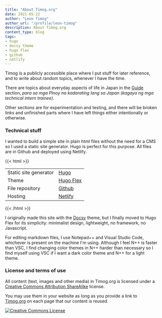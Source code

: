 ```yaml
---
title: "About Timog.org"
date: 2021-05-22
author: "Leon Timog"
author_url: "/profile/leon-timog"
description: About Timog.org
content_type: blog
tags:
- hugo
- docsy theme
- hugo flex
- github
- netlify
---
```

Timog is a publicly accessible place where I put stuff for later reference, and to write about random topics, whenever I have the time. 

There are topics about everyday aspects of life in Japan in the [Guide](https://timog.org/guide/) section, *para sa mga Pinoy na kadarating lang sa Japan (kagaya ng mga technical intern trainee)*.

Other sections are for experimentation and testing, and there will be broken links and unfinished parts where I have left things either intentionally or otherwise.

### Technical stuff

I wanted to build a simple site in plain html files without the need for a CMS so I used a static site generator. Hugo is perfect for this purpose. All files are in Github and deployed using Netlify.

{{< html >}}
<table>
<tr>
<td>Static site generator</td>
<td><a href="https://gohugo.io/">Hugo</a></td>
</tr>
<tr>
<td>Theme</td>
<td><a href="https://github.com/de-souza/hugo-flex/">Hugo Flex</a></td>
</tr>
<tr>
<td>File repository</td>
<td><a href="https://github.com/tim0g/tim/">Github</a></td>
</tr>
<tr>
<td>Hosting</td>
<td><a href="https://www.netlify.com/">Netlify</a></td>
</tr>
</table>
{{< /html >}}

I originally made this site with the [Docsy](https://www.docsy.dev/) theme, but I finally moved to Hugo Flex for its simplicity: minimalist design, lightweight, no framework, no Javascript.

For editing markdown files, I use Notepad++ and Visual Studio Code, whichever is present on the machine I'm using. Although I feel N++ is faster than VSC, I find changing color themes in N++ harder than necessary so I find myself using VSC if I want a dark color theme and N++ for a light theme.

### License and terms of use

All content (text, images and other media) in Timog.org is licensed under a [Creative Commons Attribution ShareAlike](https://creativecommons.org/licenses/by-sa/4.0/) license.

You may use them in your website as long as you provide a link to [Timog.org](https://timog.org) on each page that our content is reused.

<a rel="license" href="https://creativecommons.org/licenses/by-sa/4.0/"><img alt="Creative Commons License" style="border-width:0" src="https://i.creativecommons.org/l/by-sa/4.0/88x31.png" /></a>